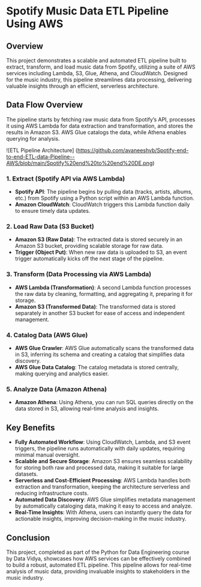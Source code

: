# Spotify Music Data ETL Pipeline Using AWS

## Overview
This project demonstrates a scalable and automated ETL pipeline built to extract, transform, and load music data from Spotify, utilizing a suite of AWS services including Lambda, S3, Glue, Athena, and CloudWatch. Designed for the music industry, this pipeline streamlines data processing, delivering valuable insights through an efficient, serverless architecture.

## Data Flow Overview
The pipeline starts by fetching raw music data from Spotify’s API, processes it using AWS Lambda for data extraction and transformation, and stores the results in Amazon S3. AWS Glue catalogs the data, while Athena enables querying for analysis.

![ETL Pipeline Architecture] (https://github.com/avaneeshvb/Spotify-end-to-end-ETL-data-Pipeline--AWS/blob/main/Spotify%20end%20to%20end%20DE.png)

### 1. Extract (Spotify API via AWS Lambda)
- **Spotify API**: The pipeline begins by pulling data (tracks, artists, albums, etc.) from Spotify using a Python script within an AWS Lambda function.
- **Amazon CloudWatch**: CloudWatch triggers this Lambda function daily to ensure timely data updates.

### 2. Load Raw Data (S3 Bucket)
- **Amazon S3 (Raw Data)**: The extracted data is stored securely in an Amazon S3 bucket, providing scalable storage for raw data.
- **Trigger (Object Put)**: When new raw data is uploaded to S3, an event trigger automatically kicks off the next stage of the pipeline.

### 3. Transform (Data Processing via AWS Lambda)
- **AWS Lambda (Transformation)**: A second Lambda function processes the raw data by cleaning, formatting, and aggregating it, preparing it for storage.
- **Amazon S3 (Transformed Data)**: The transformed data is stored separately in another S3 bucket for ease of access and independent management.

### 4. Catalog Data (AWS Glue)
- **AWS Glue Crawler**: AWS Glue automatically scans the transformed data in S3, inferring its schema and creating a catalog that simplifies data discovery.
- **AWS Glue Data Catalog**: The catalog metadata is stored centrally, making querying and analytics easier.

### 5. Analyze Data (Amazon Athena)
- **Amazon Athena**: Using Athena, you can run SQL queries directly on the data stored in S3, allowing real-time analysis and insights.

## Key Benefits
- **Fully Automated Workflow**: Using CloudWatch, Lambda, and S3 event triggers, the pipeline runs automatically with daily updates, requiring minimal manual oversight.
- **Scalable and Secure Storage**: Amazon S3 ensures seamless scalability for storing both raw and processed data, making it suitable for large datasets.
- **Serverless and Cost-Efficient Processing**: AWS Lambda handles both extraction and transformation, keeping the architecture serverless and reducing infrastructure costs.
- **Automated Data Discovery**: AWS Glue simplifies metadata management by automatically cataloging data, making it easy to access and analyze.
- **Real-Time Insights**: With Athena, users can instantly query the data for actionable insights, improving decision-making in the music industry.

## Conclusion
This project, completed as part of the Python for Data Engineering course by Data Vidya, showcases how AWS services can be effectively combined to build a robust, automated ETL pipeline. This pipeline allows for real-time analysis of music data, providing invaluable insights to stakeholders in the music industry.
